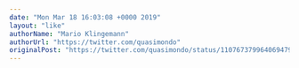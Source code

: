 ```yaml
---
date: "Mon Mar 18 16:03:08 +0000 2019"
layout: "like"
authorName: "Mario Klingemann"
authorUrl: "https://twitter.com/quasimondo"
originalPost: "https://twitter.com/quasimondo/status/1107673799640694793"
---
```

